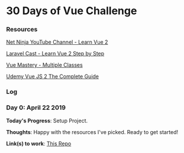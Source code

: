
# 30 Days of Vue Challenge

### Resources
[Net Ninja YouTube Channel - Learn Vue 2](https://www.youtube.com/playlist?list=PL4cUxeGkcC9gQcYgjhBoeQH7wiAyZNrYa)

[Laravel Cast - Learn Vue 2 Step by Step](https://laracasts.com/series/learn-vue-2-step-by-step)

[Vue Mastery - Multiple Classes](https://www.vuemastery.com/)

[Udemy Vue JS 2 The Complete Guide](https://www.udemy.com/vuejs-2-the-complete-guide/?ranMID=39197&ranEAID=jU79Zysihs4&ranSiteID=jU79Zysihs4-DLw7IWgPwirnNu4lDk5FLg&LSNPUBID=jU79Zysihs4)

### Log

### Day 0: April 22 2019

**Today's Progress**: Setup Project.

**Thoughts**: Happy with the resources I've picked. Ready to get started!

**Link(s) to work**:
[This Repo](https://github.com/gustsu/30-days-of-vue)

